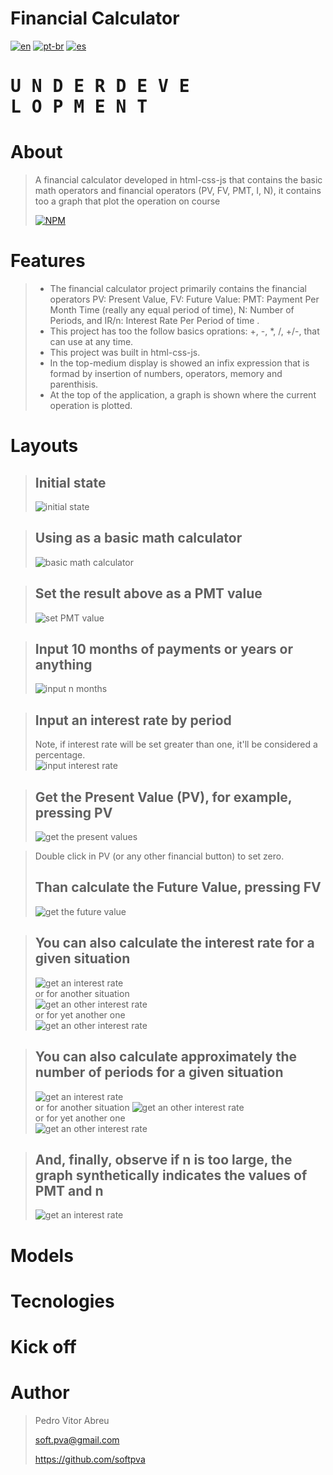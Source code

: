 # **Financial Calculator**
[![en](https://img.shields.io/badge/lang-en-red.svg)](./README.md)
[![pt-br](https://img.shields.io/badge/lang-pt--br-green.svg)](./README.pt-br.md)
[![es](https://img.shields.io/badge/lang-es-yellow.svg)](./README.es.md)
  

# <pre>**U N D E R   D E V E L O P M E N T**</pre>

# About
> A financial calculator developed in html-css-js that contains the basic math operators and financial operators (PV, FV, PMT, I, N), it contains too a graph that plot the operation on course
>
>
> [![NPM](https://img.shields.io/npm/l/react)](./LICENSE)  

# Features
> - The financial calculator project primarily contains the financial operators PV: Present Value, FV: Future Value: PMT: Payment Per Month Time (really any equal period of time), N: Number of Periods, and IR/n: Interest Rate Per Period of time .
> - This project has too the follow basics oprations: +, -, *, /, +/-, that can use at any time.
> - This project was built in html-css-js.
> - In the top-medium display is showed an infix expression that is formad by insertion of numbers, operators, memory and parenthisis.
> - At the top of the application, a graph is shown where the current operation is plotted.

# Layouts
> ## Initial state
> ![initial state](./readmeImages/init.gif)  

> ## Using as a basic math calculator  
> ![basic math calculator](./readmeImages/pict_1.gif) 

> ## Set the result above as a PMT value  
> ![set PMT value](./readmeImages/pict_2.gif) 

> ## Input 10 months of payments or years or anything  
> ![input n months](./readmeImages/pict_3.gif) 

> ## Input an interest rate by period
> Note, if interest rate will be set greater than one, it'll be considered a percentage.  
> ![input interest rate](./readmeImages/pict_4.gif) 

> ## Get the Present Value (PV), for example, pressing PV
> ![get the present values](./readmeImages/pict_5.gif)  

> Double click in PV (or any other financial button) to set zero.  
> ## Than calculate the Future Value, pressing FV
> ![get the future value](./readmeImages/pict_6.gif) 

> ## You can also calculate the interest rate for a given situation
> ![get an interest rate](./readmeImages/pict_7.gif)  
> or for another situation  
> ![get an other interest rate](./readmeImages/pict_8.gif)  
> or for yet another one  
> ![get an other interest rate](./readmeImages/pict_9.gif)

> ## You can also calculate approximately the number of periods for a given situation
> ![get an interest rate](./readmeImages/pict_10.gif)   
> or for another situation
> ![get an other interest rate](./readmeImages/pict_11.gif)  
> or for yet another one  
> ![get an other interest rate](./readmeImages/pict_12.gif)  

> ## And, finally, observe if n is too large, the graph synthetically indicates the values of PMT and n
> ![get an interest rate](./readmeImages/pict_13.gif) 

# Models

# Tecnologies

# Kick off

# Author
> Pedro Vitor Abreu
>
> <soft.pva@gmail.com>
>
> <https://github.com/softpva>







